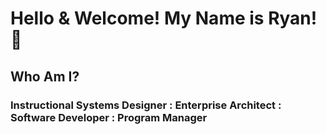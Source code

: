 <h1>Hello & Welcome! My Name is Ryan! 📡

<h2>Who Am I?</h2>

<h3>Instructional Systems Designer : Enterprise Architect : Software Developer : Program Manager</h3>
